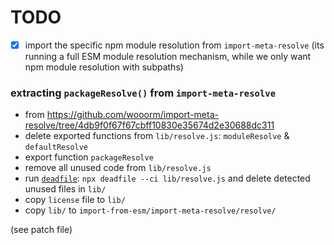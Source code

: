 # TODO

- [x] import the specific npm module resolution from `import-meta-resolve` (its running a full ESM module resolution mechanism, while we only want npm module resolution with subpaths)

### extracting `packageResolve()` from `import-meta-resolve`

- from https://github.com/wooorm/import-meta-resolve/tree/4db9f0f67f67cbff10830e35674d2e30688dc311
- delete exported functions from `lib/resolve.js`: `moduleResolve` & `defaultResolve`
- export function `packageResolve`
- remove all unused code from `lib/resolve.js`
- run [`deadfile`](https://m-izadmehr.github.io/deadfile): `npx deadfile --ci lib/resolve.js` and delete detected unused files in `lib/`
- copy `license` file to `lib/`
- copy `lib/` to `import-from-esm/import-meta-resolve/resolve/`

(see patch file)
